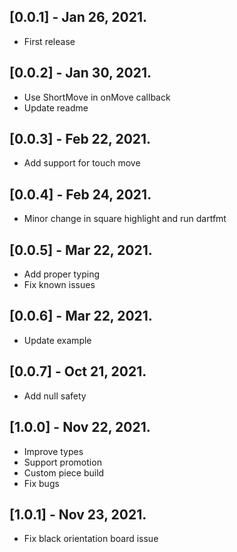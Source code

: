 ## [0.0.1] - Jan 26, 2021.

* First release

## [0.0.2] - Jan 30, 2021.

* Use ShortMove in onMove callback
* Update readme

## [0.0.3] - Feb 22, 2021.

* Add support for touch move

## [0.0.4] - Feb 24, 2021.

* Minor change in square highlight and run dartfmt

## [0.0.5] - Mar 22, 2021.

* Add proper typing
* Fix known issues

## [0.0.6] - Mar 22, 2021.

* Update example

## [0.0.7] - Oct 21, 2021.

* Add null safety

## [1.0.0] - Nov 22, 2021.

* Improve types
* Support promotion
* Custom piece build
* Fix bugs

## [1.0.1] - Nov 23, 2021.

* Fix black orientation board issue
